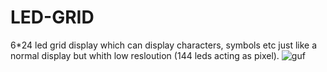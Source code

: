 # LED-GRID
6*24 led grid display which can display characters, symbols etc just like a normal display but whith low resloution (144 leds acting as pixel).
![guf](http://www.pngall.com/wp-content/uploads/2016/05/Iron-Man-PNG-HD.png)

